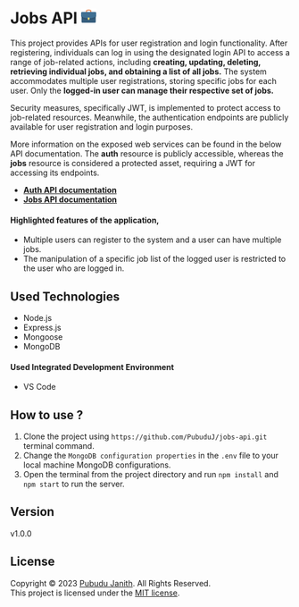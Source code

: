 # Jobs API <img src="assets/logo.png" alt="drawing" width="27px"/>

This project provides APIs for user registration and login functionality. 
After registering, individuals can log in using the designated login API to access a range of job-related actions, 
including **creating, updating, deleting, retrieving individual jobs, and obtaining a list of all jobs.** 
The system accommodates multiple user registrations, storing specific jobs for each user. Only the **logged-in user can manage their respective set of jobs.** 


Security measures, specifically JWT, is implemented to protect access to job-related resources. Meanwhile, the authentication endpoints 
are publicly available for user registration and login purposes.

More information on the exposed web services can be found in the below API documentation.
The **auth** resource is publicly accessible, whereas the **jobs** resource is considered a protected asset, requiring a JWT for accessing its endpoints.

- [**Auth API documentation**](https://documenter.getpostman.com/view/25306703/2s9Ykj9i9d)
- [**Jobs API documentation**](https://documenter.getpostman.com/view/25306703/2s9Ykj9iDu#ab300a14-01fb-4b88-a391-dd202b47355b)

#### Highlighted features of the application,
- Multiple users can register to the system and a user can have multiple jobs.
- The manipulation of a specific job list of the logged user is restricted to the user who are logged in.

## Used Technologies
- Node.js
- Express.js
- Mongoose
- MongoDB

#### Used Integrated Development Environment
- VS Code

## How to use ?

1. Clone the project using `https://github.com/PubuduJ/jobs-api.git` terminal command.
2. Change the `MongoDB configuration properties` in the `.env` file to your local machine MongoDB configurations.
3. Open the terminal from the project directory and run `npm install` and `npm start` to run the server.

## Version
v1.0.0

## License
Copyright &copy; 2023 [Pubudu Janith](https://www.linkedin.com/in/pubudujanith/). All Rights Reserved.<br>
This project is licensed under the [MIT license](LICENSE.txt).